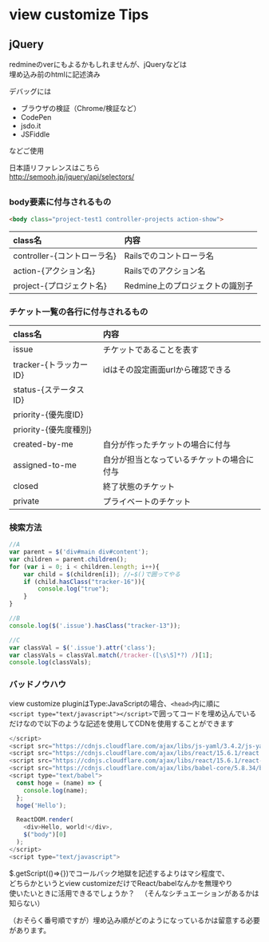 # view customize Tips

## jQuery

redmineのverにもよるかもしれませんが、jQueryなどは  
埋め込み前のhtmlに記述済み

デバッグには
- ブラウザの検証（Chrome/検証など）
- CodePen
- jsdo.it
- JSFiddle

などご使用

日本語リファレンスはこちら  
http://semooh.jp/jquery/api/selectors/

##


### body要素に付与されるもの

```html
<body class="project-test1 controller-projects action-show">
```

| class名 | 内容 |
|:--|:--|
| controller-{コントローラ名} | Railsでのコントローラ名 |
| action-{アクション名}      | Railsでのアクション名 |
| project-{プロジェクト名}   | Redmine上のプロジェクトの識別子 |

### チケット一覧の各行に付与されるもの

| class名 | 内容 |
|:--|:--|
| issue                 | チケットであることを表す |
| tracker-{トラッカーID} | idはその設定画面urlから確認できる |
| status-{ステータスID}  |  |
| priority-{優先度ID}    |  |
| priority-{優先度種別}  | |
| created-by-me |	自分が作ったチケットの場合に付与 |
| assigned-to-me |	自分が担当となっているチケットの場合に付与 |
| closed |	終了状態のチケット |
| private |	プライベートのチケット |

### 検索方法

```javascript
//A
var parent = $('div#main div#content');
var children = parent.children();
for (var i = 0; i < children.length; i++){
    var child = $(children[i]); //←$()で囲ってやる
    if (child.hasClass("tracker-16")){
        console.log("true");
    }
}

//B
console.log($('.issue').hasClass("tracker-13"));

//C
var classVal = $('.issue').attr('class');
var classVals = classVal.match(/tracker-([\s\S]*?) /)[1];
console.log(classVals);
```

### バッドノウハウ

view customize pluginはType:JavaScriptの場合、```<head>```内に順に  
```<script type="text/javascript"></script>```で囲ってコードを埋め込んでいる  
だけなので以下のような記述を使用してCDNを使用することができます

```javascript
</script>
<script src="https://cdnjs.cloudflare.com/ajax/libs/js-yaml/3.4.2/js-yaml.min.js"></script>
<script src="https://cdnjs.cloudflare.com/ajax/libs/react/15.6.1/react.js"></script>
<script src="https://cdnjs.cloudflare.com/ajax/libs/react/15.6.1/react-dom.js"></script>
<script src="https://cdnjs.cloudflare.com/ajax/libs/babel-core/5.8.34/browser.min.js"></script>
<script type="text/babel">
  const hoge = (name) => {
    console.log(name);
  };
  hoge('Hello');

  ReactDOM.render(
    <div>Hello, world!</div>,
    $("body")[0]
  );
</script>
<script type="text/javascript">
```

$.getScript(()=>{})でコールバック地獄を記述するよりはマシ程度で、  
どちらかというとview customizeだけでReact/babelなんかを無理やり  
使いたいときに活用できるでしょうか？  
（そんなシチュエーションがあるかは知らない）

（おそらく番号順ですが）埋め込み順がどのようになっているかは留意する必要があります。
